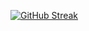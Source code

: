 <!-- <p align="Left">
  <samp>
    Hello 👋 I'm Adiva Prayoga, just a random guy who do code<br>
    <br>
    I also do design and drawing as a hobby.
  </samp>
  <br>
  <br>
  <samp>
    Linkedin: <a href="https://www.linkedin.com/in/adiva-prayoga/">Adivaprayoga</a> |
    Email: <a href="mailto:prayoga.adiva@gmail.com">prayoga.adiva@gmail.com</a>
  </samp> -->
  
  [![GitHub Streak](https://github-readme-streak-stats.herokuapp.com?user=Adivaprayoga&theme=material&hide_border=true&border_radius=10&date_format=M%20j%5B%2C%20Y%5D)](https://git.io/streak-stats)
</p>
